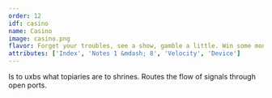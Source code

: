 ```yaml
---
order: 12
idf: casino
name: Casino
image: casino.png
flavor: Forget your troubles, see a show, gamble a little. Win some money, lose some money.
attributes: ['Index', 'Notes 1 &mdash; 8', 'Velocity', 'Device']
---
```

Is to uxbs what topiaries are to shrines. Routes the flow of signals through open ports.